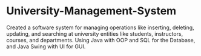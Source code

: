 # University-Management-System
Created a software system for managing operations like inserting, deleting, updating, and searching at university entities like students, instructors, courses, and departments.
Using Java with OOP and SQL for the Database, and Java Swing with UI for GUI.
